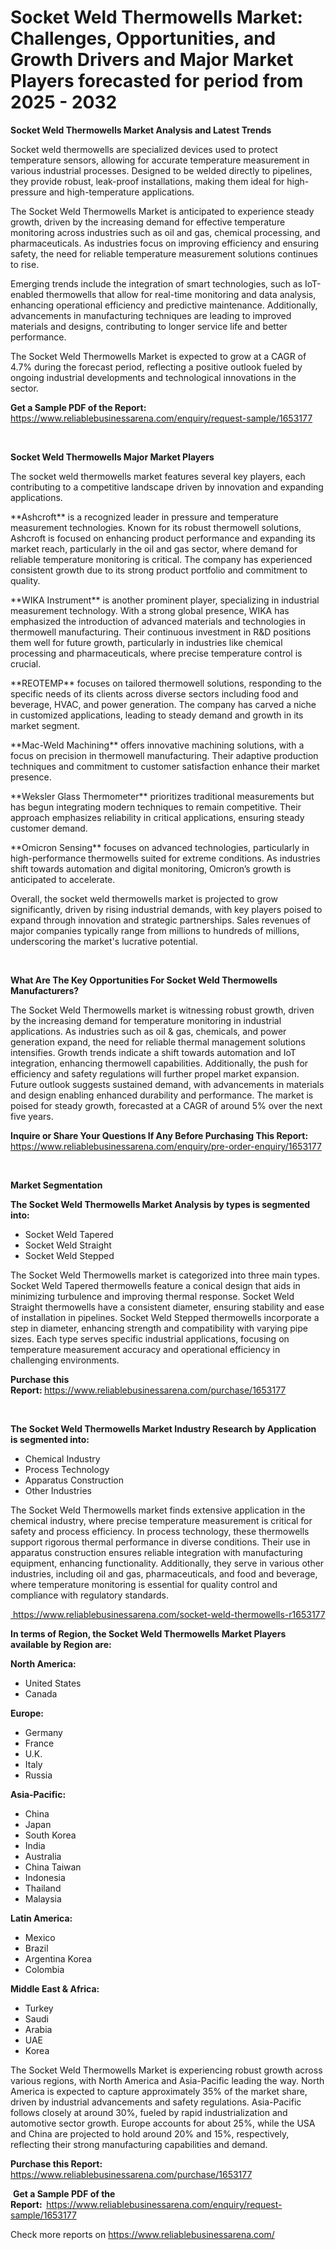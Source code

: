 <p><h1>Socket Weld Thermowells Market: Challenges, Opportunities, and Growth Drivers and Major Market Players forecasted for period from 2025 - 2032</h1></p><p><strong>Socket Weld Thermowells Market Analysis and Latest Trends</strong></p>
<p><p>Socket weld thermowells are specialized devices used to protect temperature sensors, allowing for accurate temperature measurement in various industrial processes. Designed to be welded directly to pipelines, they provide robust, leak-proof installations, making them ideal for high-pressure and high-temperature applications. </p><p>The Socket Weld Thermowells Market is anticipated to experience steady growth, driven by the increasing demand for effective temperature monitoring across industries such as oil and gas, chemical processing, and pharmaceuticals. As industries focus on improving efficiency and ensuring safety, the need for reliable temperature measurement solutions continues to rise. </p><p>Emerging trends include the integration of smart technologies, such as IoT-enabled thermowells that allow for real-time monitoring and data analysis, enhancing operational efficiency and predictive maintenance. Additionally, advancements in manufacturing techniques are leading to improved materials and designs, contributing to longer service life and better performance. </p><p>The Socket Weld Thermowells Market is expected to grow at a CAGR of 4.7% during the forecast period, reflecting a positive outlook fueled by ongoing industrial developments and technological innovations in the sector.</p></p>
<p><strong>Get a Sample PDF of the Report:&nbsp;</strong> <a href="https://www.reliablebusinessarena.com/enquiry/request-sample/1653177?utm_campaign=3173&utm_medium=2&utm_source=Github&utm_content=ia&utm_term=05032025&utm_id=socket-weld-thermowells">https://www.reliablebusinessarena.com/enquiry/request-sample/1653177</a></p>
<p>&nbsp;</p>
<p><strong>Socket Weld Thermowells Major Market Players</strong></p>
<p><p>The socket weld thermowells market features several key players, each contributing to a competitive landscape driven by innovation and expanding applications. </p><p>**Ashcroft** is a recognized leader in pressure and temperature measurement technologies. Known for its robust thermowell solutions, Ashcroft is focused on enhancing product performance and expanding its market reach, particularly in the oil and gas sector, where demand for reliable temperature monitoring is critical. The company has experienced consistent growth due to its strong product portfolio and commitment to quality.</p><p>**WIKA Instrument** is another prominent player, specializing in industrial measurement technology. With a strong global presence, WIKA has emphasized the introduction of advanced materials and technologies in thermowell manufacturing. Their continuous investment in R&D positions them well for future growth, particularly in industries like chemical processing and pharmaceuticals, where precise temperature control is crucial. </p><p>**REOTEMP** focuses on tailored thermowell solutions, responding to the specific needs of its clients across diverse sectors including food and beverage, HVAC, and power generation. The company has carved a niche in customized applications, leading to steady demand and growth in its market segment.</p><p>**Mac-Weld Machining** offers innovative machining solutions, with a focus on precision in thermowell manufacturing. Their adaptive production techniques and commitment to customer satisfaction enhance their market presence.</p><p>**Weksler Glass Thermometer** prioritizes traditional measurements but has begun integrating modern techniques to remain competitive. Their approach emphasizes reliability in critical applications, ensuring steady customer demand.</p><p>**Omicron Sensing** focuses on advanced technologies, particularly in high-performance thermowells suited for extreme conditions. As industries shift towards automation and digital monitoring, Omicron’s growth is anticipated to accelerate.</p><p>Overall, the socket weld thermowells market is projected to grow significantly, driven by rising industrial demands, with key players poised to expand through innovation and strategic partnerships. Sales revenues of major companies typically range from millions to hundreds of millions, underscoring the market's lucrative potential.</p></p>
<p>&nbsp;</p>
<p><strong>What Are The Key Opportunities For Socket Weld Thermowells Manufacturers?</strong></p>
<p><p>The Socket Weld Thermowells market is witnessing robust growth, driven by the increasing demand for temperature monitoring in industrial applications. As industries such as oil & gas, chemicals, and power generation expand, the need for reliable thermal management solutions intensifies. Growth trends indicate a shift towards automation and IoT integration, enhancing thermowell capabilities. Additionally, the push for efficiency and safety regulations will further propel market expansion. Future outlook suggests sustained demand, with advancements in materials and design enabling enhanced durability and performance. The market is poised for steady growth, forecasted at a CAGR of around 5% over the next five years.</p></p>
<p><strong>Inquire or Share Your Questions If Any Before Purchasing This Report:</strong> <a href="https://www.reliablebusinessarena.com/enquiry/pre-order-enquiry/1653177?utm_campaign=3173&utm_medium=2&utm_source=Github&utm_content=ia&utm_term=05032025&utm_id=socket-weld-thermowells">https://www.reliablebusinessarena.com/enquiry/pre-order-enquiry/1653177</a></p>
<p>&nbsp;</p>
<p><strong>Market Segmentation</strong></p>
<p><strong>The Socket Weld Thermowells Market Analysis by types is segmented into:</strong></p>
<p><ul><li>Socket Weld Tapered</li><li>Socket Weld Straight</li><li>Socket Weld Stepped</li></ul></p>
<p><p>The Socket Weld Thermowells market is categorized into three main types. Socket Weld Tapered thermowells feature a conical design that aids in minimizing turbulence and improving thermal response. Socket Weld Straight thermowells have a consistent diameter, ensuring stability and ease of installation in pipelines. Socket Weld Stepped thermowells incorporate a step in diameter, enhancing strength and compatibility with varying pipe sizes. Each type serves specific industrial applications, focusing on temperature measurement accuracy and operational efficiency in challenging environments.</p></p>
<p><strong>Purchase this Report:&nbsp;</strong><a href="https://www.reliablebusinessarena.com/purchase/1653177?utm_campaign=3173&utm_medium=2&utm_source=Github&utm_content=ia&utm_term=05032025&utm_id=socket-weld-thermowells">https://www.reliablebusinessarena.com/purchase/1653177</a></p>
<p>&nbsp;</p>
<p><strong>The Socket Weld Thermowells Market Industry Research by Application is segmented into:</strong></p>
<p><ul><li>Chemical Industry</li><li>Process Technology</li><li>Apparatus Construction</li><li>Other Industries</li></ul></p>
<p><p>The Socket Weld Thermowells market finds extensive application in the chemical industry, where precise temperature measurement is critical for safety and process efficiency. In process technology, these thermowells support rigorous thermal performance in diverse conditions. Their use in apparatus construction ensures reliable integration with manufacturing equipment, enhancing functionality. Additionally, they serve in various other industries, including oil and gas, pharmaceuticals, and food and beverage, where temperature monitoring is essential for quality control and compliance with regulatory standards.</p></p>
<p><a href="https://www.reliablebusinessarena.com/socket-weld-thermowells-r1653177?utm_campaign=3173&utm_medium=2&utm_source=Github&utm_content=ia&utm_term=05032025&utm_id=socket-weld-thermowells">&nbsp;https://www.reliablebusinessarena.com/socket-weld-thermowells-r1653177</a></p>
<p><strong>In terms of Region, the Socket Weld Thermowells Market Players available by Region are:</strong></p>
<p>
    <p> <strong> North America: </strong>
        <ul>
            <li>United States</li>
            <li>Canada</li>
        </ul>
        </p> 
    <p> <strong> Europe: </strong>
        <ul>
            <li>Germany</li>
            <li>France</li>
            <li>U.K.</li>
            <li>Italy</li>
            <li>Russia</li>
        </ul>
        </p> 
    <p> <strong> Asia-Pacific: </strong>
        <ul>
            <li>China</li>
            <li>Japan</li>
            <li>South Korea</li>
            <li>India</li>
            <li>Australia</li>
            <li>China Taiwan</li>
            <li>Indonesia</li>
            <li>Thailand</li>
            <li>Malaysia</li>
        </ul>
        </p> 
    <p> <strong> Latin America: </strong>
        <ul>
            <li>Mexico</li>
            <li>Brazil</li>
            <li>Argentina Korea</li>
            <li>Colombia</li>
        </ul>
        </p> 
    <p> <strong> Middle East & Africa: </strong>
        <ul>
            <li>Turkey</li>
            <li>Saudi</li>
            <li>Arabia</li>
            <li>UAE</li>
            <li>Korea</li>
        </ul>
    </p>
    </p>
<p><p>The Socket Weld Thermowells Market is experiencing robust growth across various regions, with North America and Asia-Pacific leading the way. North America is expected to capture approximately 35% of the market share, driven by industrial advancements and safety regulations. Asia-Pacific follows closely at around 30%, fueled by rapid industrialization and automotive sector growth. Europe accounts for about 25%, while the USA and China are projected to hold around 20% and 15%, respectively, reflecting their strong manufacturing capabilities and demand.</p></p>
<p><strong>Purchase this Report: </strong><a href="https://www.reliablebusinessarena.com/purchase/1653177?utm_campaign=3173&utm_medium=2&utm_source=Github&utm_content=ia&utm_term=05032025&utm_id=socket-weld-thermowells">https://www.reliablebusinessarena.com/purchase/1653177</a></p>
<p>&nbsp;<strong>Get a Sample PDF of the Report:&nbsp;&nbsp;</strong><a href="https://www.reliablebusinessarena.com/enquiry/request-sample/1653177?utm_campaign=3173&utm_medium=2&utm_source=Github&utm_content=ia&utm_term=05032025&utm_id=socket-weld-thermowells">https://www.reliablebusinessarena.com/enquiry/request-sample/1653177</a></p>
<p><strong></strong></p>
<p>Check more reports on <a href="https://www.reliablebusinessarena.com/?utm_campaign=3173&utm_medium=2&utm_source=Github&utm_content=ia&utm_term=05032025&utm_id=socket-weld-thermowells">https://www.reliablebusinessarena.com/</a></p>